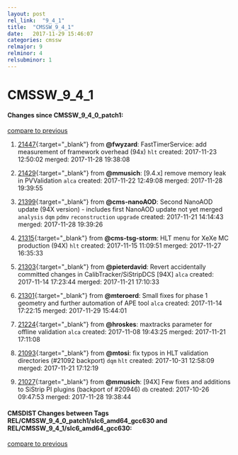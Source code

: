 ```yaml
---
layout: post
rel_link:  "9_4_1"
title:  "CMSSW_9_4_1"
date:   2017-11-29 15:46:07
categories: cmssw
relmajor: 9
relminor: 4
relsubminor: 1
---
```


# CMSSW_9_4_1
#### Changes since CMSSW_9_4_0_patch1:
[compare to previous](https://github.com/cms-sw/cmssw/compare/CMSSW_9_4_0_patch1...CMSSW_9_4_1)



1. [21447](http://github.com/cms-sw/cmssw/pull/21447){:target="_blank"}  from **@fwyzard**: FastTimerService: add measurement of framework overhead (94x) `hlt`  created: 2017-11-23 12:50:02 merged: 2017-11-28 19:38:08

2. [21429](http://github.com/cms-sw/cmssw/pull/21429){:target="_blank"}  from **@mmusich**: [9.4.x] remove memory leak in PVValidation  `alca`  created: 2017-11-22 12:49:08 merged: 2017-11-28 19:39:55

3. [21399](http://github.com/cms-sw/cmssw/pull/21399){:target="_blank"}  from **@cms-nanoAOD**: Second NanoAOD update (94X version) - includes first NanoAOD update not yet merged `analysis`  `dqm`  `pdmv`  `reconstruction`  `upgrade`  created: 2017-11-21 14:14:43 merged: 2017-11-28 19:39:26

4. [21315](http://github.com/cms-sw/cmssw/pull/21315){:target="_blank"}  from **@cms-tsg-storm**: HLT menu for XeXe MC production (94X) `hlt`  created: 2017-11-15 11:09:51 merged: 2017-11-27 16:35:33

5. [21303](http://github.com/cms-sw/cmssw/pull/21303){:target="_blank"}  from **@pieterdavid**: Revert accidentally committed changes in CalibTracker/SiStripDCS [94X] `alca`  created: 2017-11-14 17:23:44 merged: 2017-11-21 17:10:33

6. [21301](http://github.com/cms-sw/cmssw/pull/21301){:target="_blank"}  from **@mteroerd**: Small fixes for phase 1 geometry and further automation of APE tool `alca`  created: 2017-11-14 17:22:15 merged: 2017-11-29 15:44:01

7. [21224](http://github.com/cms-sw/cmssw/pull/21224){:target="_blank"}  from **@hroskes**: maxtracks parameter for offline validation `alca`  created: 2017-11-08 19:43:25 merged: 2017-11-21 17:11:08

8. [21093](http://github.com/cms-sw/cmssw/pull/21093){:target="_blank"}  from **@mtosi**: fix typos in HLT validation directories (#21092 backport) `dqm`  `hlt`  created: 2017-10-31 12:58:09 merged: 2017-11-21 17:12:19

9. [21027](http://github.com/cms-sw/cmssw/pull/21027){:target="_blank"}  from **@mmusich**: [94X]  Few fixes and additions to SiStrip PI plugins  (backport of #20946) `db`  created: 2017-10-26 09:47:53 merged: 2017-11-28 19:38:44

#### CMSDIST Changes between Tags REL/CMSSW_9_4_0_patch1/slc6_amd64_gcc630 and REL/CMSSW_9_4_1/slc6_amd64_gcc630:
[compare to previous](https://github.com/cms-sw/cmsdist/compare/REL/CMSSW_9_4_0_patch1/slc6_amd64_gcc630...REL/CMSSW_9_4_1/slc6_amd64_gcc630)


